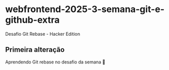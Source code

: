 # webfrontend-2025-3-semana-git-e-github-extra
Desafio Git Rebase - Hacker Edition
## Primeira alteração
Aprendendo Git rebase no desafio da semana 🚀
